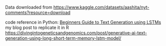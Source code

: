 Data downloaded from https://www.kaggle.com/datasets/aashita/nyt-comments?resource=download

code reference in Python: [Beginners Guide to Text Generation using LSTMs](https://www.kaggle.com/code/shivamb/beginners-guide-to-text-generation-using-lstms)
my blog post to replicate it in R https://divingintogeneticsandgenomics.com/post/generative-ai-text-generation-using-long-short-term-memory-lstm-model/

